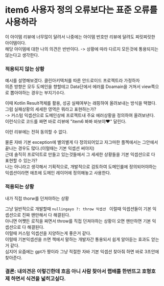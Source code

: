 # item6 사용자 정의 오류보다는 표준 오류를 사용하라
이 아이템 리뷰에 너무많이 달려서 나중에는 아이템 번호만 리뷰에 달려도 찌릿찌릿한 아이템이다.  
해당 아이템에 대한 나의 의견은 반반이다.  ->  상황에 따라 다르지 모든것에 통용되지는 않는다고 생각한다.

### 적용되지 않는 상황
예시를 설명해보겠다.
클린아키텍처를 따른 안드로이드 프로젝트라 가정하자  
의존 방향은 모두 도메인을 향할테고 Data단에서 에러를 Doamain을 거쳐서 view쪽으로 뽑아야하는 경우는 부지기수다.  

이때 Kotlin Result객체를 활용, 성공 실패여부는 래핑하여 올려보내는 방식을 택했다.   
그럼 실패상황의 세세한 영역은 뭐라고 표현하는가?  
-> 커스텀 익셉션으로 도메인상에 프로젝트내 주요 에러상황을 정의하여 올려보낸다.
이런식으로 코드를 짜면 바로 리뷰에 "item6 봐봐 바보야❤️" 달린다.

이런 리뷰에는 전혀 동의할 수 없다.

물론 자바 기본 exception에 별의별게 다 정의되어있고 자그마한 플젝에서는 그안에서 끝나는 경우도 많다.(이럴때는 기본 익셉션 써야지)  
근데 솔직히 프로덕트로 만들고 있는것들에서 그 세세한 상황들을 기본 익셉션으로 다 표현할 수 있는가?  
나는 아니라고 생각해서 기획적으로, 개발적으로 검토하여 도메인룰에 정의되어야하는 익셉션이라면 애초에 도메인 레이어에 정의해놓고 사용한다.  

### 적용되는 상황
내가 직접 thorw를 던져야하는 상황

그냥 일반적으로 개발할때   ```nullingayo ?: throw 익셉션 ``` 이럴때 익셉션들이 기본 익셉션으로 진짜 왠만해서 다 해결된다.   
아니면 어쩃든 로직을 짜면서 throw를 직접 던져야하는 상황이 오면 왠만하면 기본 익셉션으로 다 해결된다.  
이럴때 커스텀 익셉션을 지양하는게 좋은거 같다.  
이럴때 기본익셉션을 쓰면 책에서 말하는 개발자간 통용되서 쉽게 알아듣는 효과도 얻는거 같다.  
심지어 요즘에는 gpt가 짱이라 그냥 적절한 자바 기본 익셉션 찾아줘 하면 바로 3초안에 찾아준다.  


### 결론: 내의견은 이렇긴한데 흐음 아니 사람 찾아서 랩배틀 한번뜨고 호형호제 하면서 식견을 넓히고싶다.




